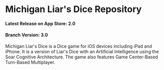 # Michigan Liar's Dice Repository

#### Latest Release on App Store: 2.0
#### Branch Version: 3.0

Michigan Liar's Dice is a Dice game for iOS devices including iPad and iPhone. It is a version of Liar's Dice with an Artificial Intelligence using the Soar Cognitive Architecture.  The game also features Game Center-Based Turn-Based Multiplayer.

